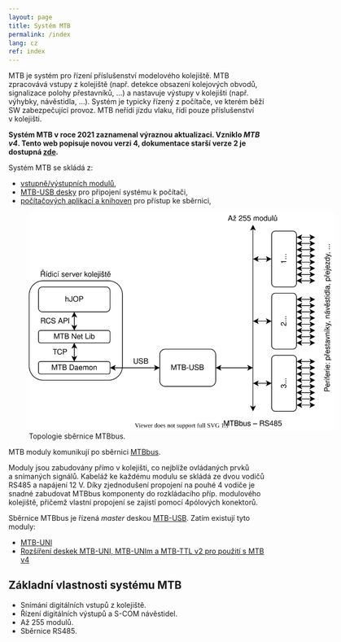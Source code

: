 ```yaml
---
layout: page
title: Systém MTB
permalink: /index
lang: cz
ref: index
---
```


MTB je systém pro řízení příslušenství modelového kolejiště. MTB zpracovává
vstupy z kolejiště (např. detekce obsazení kolejových obvodů, signalizace
polohy přestavníků, ...) a nastavuje výstupy v kolejišti (např. výhybky,
návěstidla, ...). Systém je typicky řízený z počítače, ve kterém běží SW
zabezpečující provoz. MTB neřídí jízdu vlaku, řídí pouze příslušenství
v kolejišti.

**Systém MTB v roce 2021 zaznamenal výraznou aktualizaci. Vzniklo *MTB v4*.
Tento web popisuje novou verzi 4, dokumentace starší verze 2 je dostupná
[zde](v2).**

Systém MTB se skládá z:
 * [vstupně/výstupních modulů](/v4/modules),
 * [MTB-USB desky](/v4/usb) pro připojení systému k počítači,
 * [počítačových aplikací a knihoven](/v4/daemon) pro přístup ke sběrnici,

<figure>
<img src="/assets/img/mtbv4-topology.svg" alt="Topologie sběrnice MTBbus" style="max-width: 600px" />
<figcaption>Topologie sběrnice MTBbus.</figcaption>
</figure>

MTB moduly komunikují po sběrnici [MTBbus](/v4/bus).

Moduly jsou zabudovány přímo v kolejišti, co nejblíže ovládaných
prvků a snímaných signálů. Kabeláž ke každému modulu se skládá ze dvou
vodičů RS485 a napájení 12 V. Díky zjednodušení propojení na pouhé 4 vodiče
je snadné zabudovat MTBbus komponenty do rozkládacího příp. modulového
kolejiště, přičemž vlastní propojení se zajistí pomocí 4pólových konektorů.

Sběrnice MTBbus je řízená *master* deskou [MTB-USB](v4/usb). Zatím existují tyto
moduly:

 * [MTB-UNI](v4/uni)
 * [Rozšíření deskek MTB-UNI, MTB-UNIm a MTB-TTL v2 pro použití s MTB v4](v4/2-avr)

## Základní vlastnosti systému MTB

 * Snímání digitálních vstupů z kolejiště.
 * Řízení digitálních výstupů a S-COM návěstidel.
 * Až 255 modulů.
 * Sběrnice RS485.
